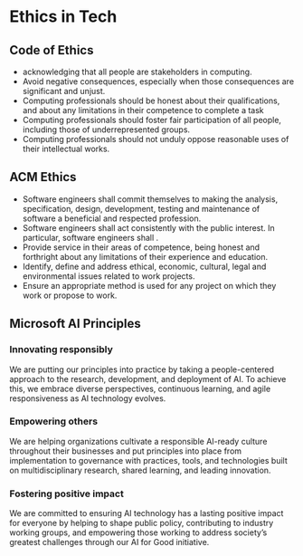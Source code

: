 # Ethics in Tech

## Code of Ethics
- acknowledging that all people are stakeholders in computing.
- Avoid negative consequences, especially when those consequences are significant and unjust.
- Computing professionals should be honest about their qualifications, and about any limitations in their competence to complete a task
- Computing professionals should foster fair participation of all people, including those of underrepresented groups.
- Computing professionals should not unduly oppose reasonable uses of their intellectual works. 

## ACM Ethics
- Software engineers shall commit themselves to making the analysis, specification, design, development, testing and maintenance of software a beneficial and respected profession.
- Software engineers shall act consistently with the public interest. In particular, software engineers shall . 
- Provide service in their areas of competence, being honest and forthright about any limitations of their experience and education.
- Identify, define and address ethical, economic, cultural, legal and environmental issues related to work projects.
- Ensure an appropriate method is used for any project on which they work or propose to work.

## Microsoft AI Principles
### Innovating responsibly
We are putting our principles into practice by taking a people-centered approach to the research, development, and deployment of AI. To achieve this, we embrace diverse perspectives, continuous learning, and agile responsiveness as AI technology evolves.

### Empowering others
We are helping organizations cultivate a responsible AI-ready culture throughout their businesses and put principles into place from implementation to governance with practices, tools, and technologies built on multidisciplinary research, shared learning, and leading innovation.

### Fostering positive impact
We are committed to ensuring AI technology has a lasting positive impact for everyone by helping to shape public policy, contributing to industry working groups, and empowering those working to address society’s greatest challenges through our AI for Good initiative.
